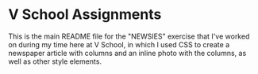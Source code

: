 V School Assignments  
====================

This is the main README file for the "NEWSIES" exercise that I've worked on during my time here at V School, in which I used CSS to create a newspaper article with columns and an inline photo with the columns, as well as other style elements. 
